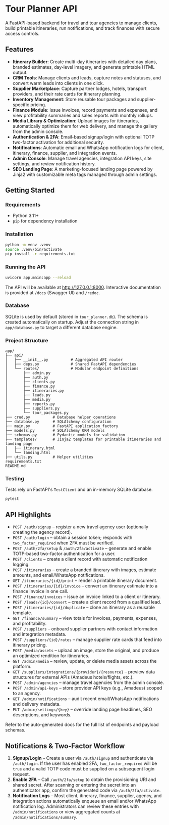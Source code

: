 # Tour Planner API

A FastAPI-based backend for travel and tour agencies to manage clients, build printable itineraries, run notifications, and track finances with secure access controls.

## Features

- **Itinerary Builder**: Create multi-day itineraries with detailed day plans, branded estimates, day-level imagery, and generate printable HTML output.
- **CRM Tools**: Manage clients and leads, capture notes and statuses, and convert warm leads into clients in one click.
- **Supplier Marketplace**: Capture partner lodges, hotels, transport providers, and their rate cards for itinerary planning.
- **Inventory Management**: Store reusable tour packages and supplier-specific pricing.
- **Finance Module**: Issue invoices, record payments and expenses, and view profitability summaries and sales reports with monthly rollups.
- **Media Library & Optimization**: Upload images for itineraries, automatically optimize them for web delivery, and manage the gallery from the admin console.
- **Authentication & 2FA**: Email-based signup/login with optional TOTP two-factor activation for additional security.
- **Notifications**: Automatic email and WhatsApp notification logs for client, itinerary, finance, supplier, and integration events.
- **Admin Console**: Manage travel agencies, integration API keys, site settings, and review notification history.
- **SEO Landing Page**: A marketing-focused landing page powered by Jinja2 with customizable meta tags managed through admin settings.

## Getting Started

### Requirements

- Python 3.11+
- `pip` for dependency installation

### Installation

```bash
python -m venv .venv
source .venv/bin/activate
pip install -r requirements.txt
```

### Running the API

```bash
uvicorn app.main:app --reload
```

The API will be available at <http://127.0.0.1:8000>. Interactive documentation is provided at `/docs` (Swagger UI) and `/redoc`.

### Database

SQLite is used by default (stored in `tour_planner.db`). The schema is created automatically on startup. Adjust the connection string in `app/database.py` to target a different database engine.

### Project Structure

```
app/
├── api/
│   ├── __init__.py          # Aggregated API router
│   ├── deps.py              # Shared FastAPI dependencies
│   └── routes/              # Modular endpoint definitions
│       ├── admin.py
│       ├── auth.py
│       ├── clients.py
│       ├── finance.py
│       ├── itineraries.py
│       ├── leads.py
│       ├── media.py
│       ├── reports.py
│       ├── suppliers.py
│       └── tour_packages.py
├── crud.py          # Database helper operations
├── database.py      # SQLAlchemy configuration
├── main.py          # FastAPI application factory
├── models.py        # SQLAlchemy ORM models
├── schemas.py       # Pydantic models for validation
├── templates/       # Jinja2 templates for printable itineraries and landing page
│   ├── itinerary.html
│   └── landing.html
├── utils.py         # Helper utilities
requirements.txt
README.md
```

### Testing

Tests rely on FastAPI's `TestClient` and an in-memory SQLite database.

```bash
pytest
```

## API Highlights

- `POST /auth/signup` – register a new travel agency user (optionally creating the agency record).
- `POST /auth/login` – obtain a session token; responds with `two_factor_required` when 2FA must be verified.
- `POST /auth/2fa/setup` & `/auth/2fa/activate` – generate and enable TOTP-based two-factor authentication for a user.
- `POST /clients` – create a client record with automatic notification logging.
- `POST /itineraries` – create a branded itinerary with images, estimate amounts, and email/WhatsApp notifications.
- `GET /itineraries/{id}/print` – render a printable itinerary document.
- `POST /itineraries/{id}/invoice` – convert an itinerary estimate into a finance invoice in one call.
- `POST /finance/invoices` – issue an invoice linked to a client or itinerary.
- `POST /leads/{id}/convert` – create a client record from a qualified lead.
- `POST /itineraries/{id}/duplicate` – clone an itinerary as a reusable template.
- `GET /finance/summary` – view totals for invoices, payments, expenses, and profitability.
- `POST /suppliers` – onboard supplier partners with contact information and integration metadata.
- `POST /suppliers/{id}/rates` – manage supplier rate cards that feed into itinerary pricing.
- `POST /media/assets` – upload an image, store the original, and produce an optimized rendition for itineraries.
- `GET /admin/media` – review, update, or delete media assets across the platform.
- `GET /suppliers/integrations/{provider}/{resource}` – preview data structures for external APIs (Amadeus hotels/flights, etc.).
- `POST /admin/agencies` – manage travel agencies from the admin console.
- `POST /admin/api-keys` – store provider API keys (e.g., Amadeus) scoped to an agency.
- `GET /admin/notifications` – audit recent email/WhatsApp notifications and delivery metadata.
- `PUT /admin/settings/{key}` – override landing page headlines, SEO descriptions, and keywords.

Refer to the auto-generated docs for the full list of endpoints and payload schemas.

## Notifications & Two-Factor Workflow

1. **Signup/Login** – Create a user via `/auth/signup` and authenticate via `/auth/login`. If the user has enabled 2FA, `two_factor_required` will be `true` and a valid TOTP code must be supplied on a subsequent login request.
2. **Enable 2FA** – Call `/auth/2fa/setup` to obtain the provisioning URI and shared secret. After scanning or entering the secret into an authenticator app, confirm the generated code via `/auth/2fa/activate`.
3. **Notification Logs** – Most client, itinerary, finance, supplier, agency, and integration actions automatically enqueue an email and/or WhatsApp notification log. Administrators can review these entries with `/admin/notifications` or view aggregated counts at `/admin/notifications/summary`.
